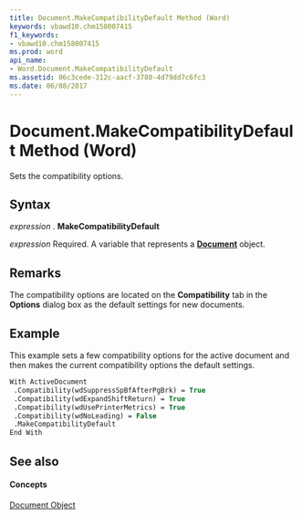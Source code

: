 ```yaml
---
title: Document.MakeCompatibilityDefault Method (Word)
keywords: vbawd10.chm158007415
f1_keywords:
- vbawd10.chm158007415
ms.prod: word
api_name:
- Word.Document.MakeCompatibilityDefault
ms.assetid: 06c3cede-312c-aacf-3780-4d79dd7c6fc3
ms.date: 06/08/2017
---
```



# Document.MakeCompatibilityDefault Method (Word)

Sets the compatibility options.


## Syntax

 _expression_ . **MakeCompatibilityDefault**

 _expression_ Required. A variable that represents a **[Document](document-object-word.md)** object.


## Remarks

The compatibility options are located on the  **Compatibility** tab in the **Options** dialog box as the default settings for new documents.


## Example

This example sets a few compatibility options for the active document and then makes the current compatibility options the default settings.


```vb
With ActiveDocument 
 .Compatibility(wdSuppressSpBfAfterPgBrk) = True 
 .Compatibility(wdExpandShiftReturn) = True 
 .Compatibility(wdUsePrinterMetrics) = True 
 .Compatibility(wdNoLeading) = False 
 .MakeCompatibilityDefault 
End With
```


## See also


#### Concepts


[Document Object](document-object-word.md)


